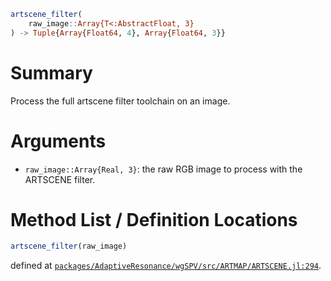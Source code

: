 ```julia
artscene_filter(
    raw_image::Array{T<:AbstractFloat, 3}
) -> Tuple{Array{Float64, 4}, Array{Float64, 3}}

```

# Summary

Process the full artscene filter toolchain on an image.

# Arguments

  * `raw_image::Array{Real, 3}`: the raw RGB image to process with the ARTSCENE filter.

# Method List / Definition Locations

```julia
artscene_filter(raw_image)
```

defined at [`packages/AdaptiveResonance/wgSPV/src/ARTMAP/ARTSCENE.jl:294`](file:///home/terasaki/.julia/packages/AdaptiveResonance/wgSPV/src/ARTMAP/ARTSCENE.jl).
